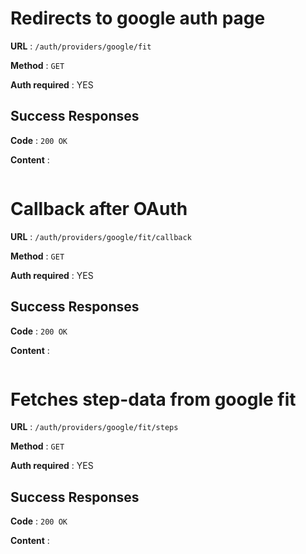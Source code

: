 # Redirects to google auth page

**URL** : `/auth/providers/google/fit`

**Method** : `GET`

**Auth required** : YES

## Success Responses

**Code** : `200 OK`

**Content** :

```json

```

# Callback after OAuth

**URL** : `/auth/providers/google/fit/callback`

**Method** : `GET`

**Auth required** : YES

## Success Responses

**Code** : `200 OK`

**Content** :

```json

```

# Fetches step-data from google fit

**URL** : `/auth/providers/google/fit/steps`

**Method** : `GET`

**Auth required** : YES

## Success Responses

**Code** : `200 OK`

**Content** :

```json

```
